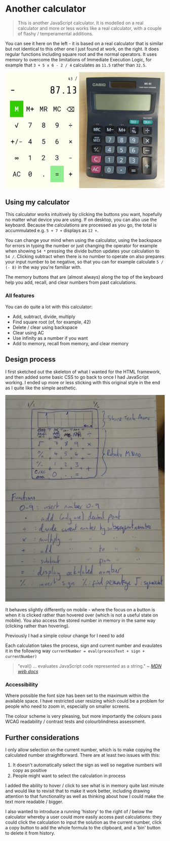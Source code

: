 # Another calculator

> This is another JavaScript calculator. It is modelled on a real calculator and more or less works like a real calculator, with a couple of flashy / temperamental additions.

You can see it here on the left - it is based on a real calculator that is similar but not identical to this other one I just found at work, on the right. It does regular functions including square root and the normal operators. It uses memory to overcome the limitations of Immediate Execution Logic, for example that `3 + 5 x 6 - 2 / 4` calculates as `11.5` rather than `32.5`.

![My calculator next to a real one](https://github.com/jackherizsmith/calculator/blob/master/Calculator%20template.jpeg)

## Using my calculator
This calculator works intuitively by clicking the buttons you want, hopefully no matter what device you are using. If on desktop, you can also use the keyboard. Because the calculations are processed as you go, the total is accummulated e.g. `5 + 7 +` displays as `12 +`.

You can change your mind when using the calculator, using the backspace for errors in typing the number or just changing the operator for example when showing `54 *` pressing the divide button updates your calculation to `54 /`. Clicking subtract when there is no number to operate on also prepares your input number to be negative, so that you can for example calculate `5 / (- 8)` in the way you're familiar with.

The memory buttons that are (almost always) along the top of the keyboard help you add, recall, and clear numbers from past calculations.

### All features
You can do quite a lot with this calculator:
* Add, subtract, divide, multiply
* Find square root (of, for example, 42)
* Delete / clear using backspace
* Clear using AC
* Use infinity as a number if you want
* Add to memory, recall from memory, and clear memory

## Design process
I first sketched out the skeleton of what I wanted for the HTML framework, and then added some basic CSS to go back to once I had JavaScript working. I ended up more or less sticking with this original style in the end as I quite like the simple aesthetic.

![My first calculator sketch](https://github.com/jackherizsmith/calculator/blob/master/Calc%20sketch.jpeg)

It behaves slightly differently on mobile - where the focus on a button is when it is clicked rather than hovered over (which is not a useful state on mobile). You also access the stored number in memory in the same way (clicking rather than hovering).

Previously I had a simple colour change for I need to add

Each calculation takes the process, sign and current number and evaulates it in the following way 
`currentNumber = eval(processText + sign + currentNumber)`

> "eval() ... evaluates JavaScript code represented as a string." ~ [_MDN web docs_](https://developer.mozilla.org/en-US/docs/Web/JavaScript/Reference/Global_Objects/eval)

### Accessibility
Where possible the font size has been set to the maximum within the available space. I have restricted user resizing which could be a problem for people who need to zoom in, especially on smaller screens.

The colour scheme is very pleasing, but more importantly the colours pass WCAG readability / contrast tests and colourblindness assessment.

## Further considerations
I only allow selection on the current number, which is to make copying the calculated number straightforward. There are at least two issues with this:
1. It doesn't automatically select the sign as well so negative numbers will copy as positive
2. People might want to select the calculation in process

I added the ability to hover / click to see what is in memory quite last minute and would like to revisit that to make it work better, including drawing attention to that functionality as well as thinking about how I could make the text more readable / bigger.

I also wanted to introduce a running 'history' to the right of / below the calculator whereby a user could more easily access past calculations: they could click the calculation to input the solution as the current number, click a copy button to add the whole formula to the clipboard, and a 'bin' button to delete it from history.